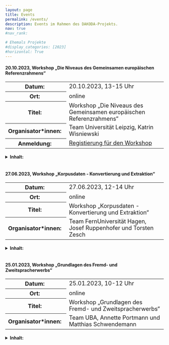 ```yaml
---
layout: page
title: Events
permalink: /events/
description: Events im Rahmen des DAKODA-Projekts.
nav: true
#nav_rank:

# Ehemals Projekte
#display_categories: [2023]
#horizontal: True
---
```


<!--- Define inline CSS --->

<style>
  th {
    padding-right: 15px;
  }
  table{
    font-size: large;
  }
</style>

#### 20.10.2023, Workshop „Die Niveaus des Gemeinsamen europäischen Referenzrahmens“
<table>
    <tr>
      <th>Datum: </th>
      <td>20.10.2023, 13-15 Uhr</td>
    </tr>
     <tr>
      <th>Ort: </th>
      <td>online</td>
    </tr>
    <tr>
      <th>Titel: </th>
      <td>Workshop „Die Niveaus des Gemeinsamen europäischen Referenzrahmens“</td>
    </tr>
    <tr>
      <th>Organisator*innen: </th>
      <td>Team Universität Leipzig, Katrin Wisniewski</td>
    </tr>
      <tr>
      <th>Anmeldung: </th>
      <td><a href="https://umfrage.uni- leipzig.de/index.php/392792?lang=en">Registierung für den Workshop</a></td>
    </tr>
</table>

<details>
  <summary><b>Inhalt:</b></summary>
  <div>
  <p>
  Die Niveaus des Gemeinsamen europäischen Referenzrahmens werden weltweit als eine Art gemeinsame Metasprache benutzt, um Sprachtests, Sprachkurse und Lehrwerke auf fremdsprachliche Kompetenzen zu beziehen. Oft ist jedoch nicht klar, was die Niveaus aussagen (vor allem auch: was nicht), wo sie überhaupt herkommen, welche sprachlichen Merkmale typisch für welche Niveaus sind und wie man beispielsweise einen Test tatsächlich auf die GER- Niveaus "bezieht".
Unser Workshop, der im Rahmen des DAKODA-Projekts frei digital angeboten wird und die oben aufgeworfenen Fragen behandelt, richtet sich an Interessierte unterschiedlicher Fachrichtungen, die keine oder nur sehr geringe Vorkenntnisse zum GER haben. </p>
  </div>
</details>

<br />

#### 27.06.2023, Workshop „Korpusdaten - Konvertierung und Extraktion“
<table>
    <tr>
      <th>Datum: </th>
      <td>27.06.2023, 12-14 Uhr</td>
    </tr>
     <tr>
      <th>Ort: </th>
      <td>online</td>
    </tr>
    <tr>
      <th>Titel: </th>
      <td>Workshop „Korpusdaten - Konvertierung und Extraktion“</td>
    </tr>
    <tr>
      <th>Organisator*innen: </th>
      <td>Team FernUniversität Hagen, Josef Ruppenhofer und Torsten Zesch</td>
    </tr>
</table>

<details>
  <summary><b>Inhalt:</b></summary>
  <div>
  <p>
  Der Workshop richtet sich an alle, die sich für technische Aspekte der Korpusaufbereitung und -nutzung interessieren. Zentrale Gegenstände sind die Betrachtung verschiedener Daten- und Dateiformate (z.B. XML, JSON, PDF, Word oder Excel) hinsichtlich ihrer Eignung als Speicher- oder Verarbeitungsformate und der Umgang mit Zeichensätzen und -codes, darunter Unicode. In einem praktischen Teil haben die Teilnehmer:innen Gelegenheit, die Verwendung von regulären Ausdrücken zum Zweck der Informationsextraktion aus Plain text-Daten beziehungsweise zur Umformatierung solcher Daten einzuüben. </p>
  </div>
</details>

<br />

#### 25.01.2023, Workshop „Grundlagen des Fremd- und Zweitspracherwerbs“
<table>
    <tr>
      <th>Datum: </th>
      <td>25.01.2023, 10-12 Uhr</td>
    </tr>
     <tr>
      <th>Ort: </th>
      <td>online</td>
    </tr>
    <tr>
      <th>Titel: </th>
      <td>Workshop „Grundlagen des Fremd- und Zweitspracherwerbs“</td>
    </tr>
    <tr>
      <th>Organisator*innen: </th>
      <td>Team UBA, Annette Portmann und Matthias Schwendemann</td>
    </tr>
</table>

<details>
  <summary><b>Inhalt:</b></summary>
  <div>
  <p>
  Sprachliche Entwicklungsprozesse spielen gerade in Bildungskontexten eine entscheidende Rolle, unter anderem da sprachliche Fertigkeiten einen bedeutenden Prädikator für den Bildungserfolg von Studierenden darstellen. Um sowohl in Studien als auch im Lehralltag sprachliche Faktoren angemessen zu berücksichtigen, bietet der Workshop daher einen ersten Überblick über die Grundlagen von Fremd- und Zweitspracherwerb: Es werden Grundbegriffe (wie z.B. Erstsprache vs. Zweitsprache), sprachliche Kompetenzen, Einflussfaktoren auf den Spracherwerb sowie die wichtigsten Forschungsmethoden thematisiert. In einem praktischen Teil des Workshops werden Problemstellungen in der Analyse und der Bewertung von Lernerproduktionen gemeinsam diskutiert. </p>
  </div>
</details>
